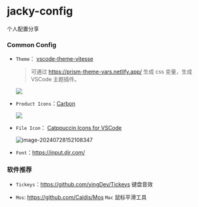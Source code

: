 # jacky-config

个人配置分享

### Common Config

- `Theme`：  [vscode-theme-vitesse](https://marketplace.visualstudio.com/items?itemName=antfu.theme-vitesse)

  > 可通过  https://prism-theme-vars.netlify.app/ 生成 css 变量，生成 VSCode 主题插件。

  ![](https://vblog-img.oss-cn-shanghai.aliyuncs.com/jacky-blog-vuepress/202407281536447.png)

- `Product Icons`：[Carbon](https://github.com/antfu/vscode-icons-carbon)

  ![](https://vblog-img.oss-cn-shanghai.aliyuncs.com/jacky-blog-vuepress/202407281533878.png)

- `File Icon`： [Catppuccin Icons for VSCode](https://marketplace.visualstudio.com/items?itemName=Catppuccin.catppuccin-vsc-icons)

  ![image-20240728152108347](https://vblog-img.oss-cn-shanghai.aliyuncs.com/jacky-blog-vuepress/202407281521322.png)

- `Font`：https://input.djr.com/

### 软件推荐

- `Tickeys`：https://github.com/yingDev/Tickeys 键盘音效

- `Mos`: https://github.com/Caldis/Mos `Mac` 鼠标平滑工具




